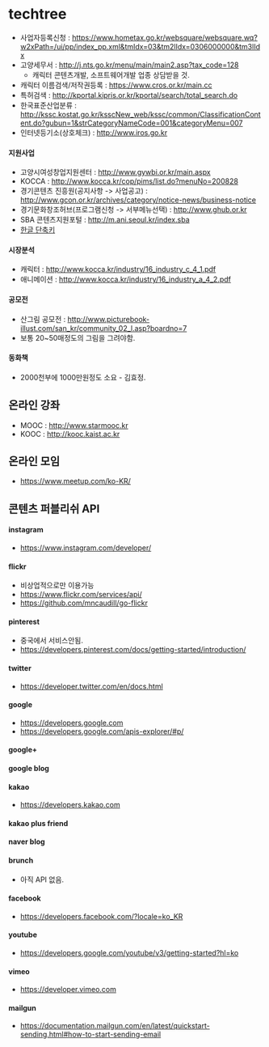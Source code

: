 # techtree

- 사업자등록신청 : https://www.hometax.go.kr/websquare/websquare.wq?w2xPath=/ui/pp/index_pp.xml&tmIdx=03&tm2lIdx=0306000000&tm3lIdx
- 고양세무서 : http://j.nts.go.kr/menu/main/main2.asp?tax_code=128
	- 캐릭터 콘텐츠개발, 소프트웨어개발 업종 상담받을 것.
- 캐릭터 이름검색/저작권등록 : https://www.cros.or.kr/main.cc
- 특허검색 : http://kportal.kipris.or.kr/kportal/search/total_search.do
- 한국표준산업분류 : http://kssc.kostat.go.kr/ksscNew_web/kssc/common/ClassificationContent.do?gubun=1&strCategoryNameCode=001&categoryMenu=007
- 인터넷등기소(상호체크) : http://www.iros.go.kr

#### 지원사업
- 고양시여성창업지원센터 : http://www.gywbi.or.kr/main.aspx
- KOCCA : http://www.kocca.kr/cop/pims/list.do?menuNo=200828
- 경기콘텐츠 진흥원(공지사항 -> 사업공고) : http://www.gcon.or.kr/archives/category/notice-news/business-notice
- 경기문화창조허브(프로그램신청 -> 서부메뉴선택) : http://www.ghub.or.kr
- SBA 콘텐츠지원포털 : http://m.ani.seoul.kr/index.sba
- [한글 단축키](http://help.hancom.com/hoffice_mac/ko-KR/hwp/index.htm#t=view%2Ftoolbar%2Fshortcut(table).htm)

#### 시장분석
- 캐릭터 : http://www.kocca.kr/industry/16_industry_c_4_1.pdf
- 애니메이션 : http://www.kocca.kr/industry/16_industry_a_4_2.pdf

#### 공모전
- 산그림 공모전 : http://www.picturebook-illust.com/san_kr/community_02_l.asp?boardno=7
- 보통 20~50매정도의 그림을 그려야함.

#### 동화책
- 2000천부에 1000만원정도 소요 - 김효정.

## 온라인 강좌
- MOOC : http://www.starmooc.kr
- KOOC : http://kooc.kaist.ac.kr

## 온라인 모임
- https://www.meetup.com/ko-KR/

## 콘텐츠 퍼블리쉬 API

#### instagram
- https://www.instagram.com/developer/

#### flickr
- 비상업적으로만 이용가능
- https://www.flickr.com/services/api/
- https://github.com/mncaudill/go-flickr

#### pinterest
- 중국에서 서비스안됨.
- https://developers.pinterest.com/docs/getting-started/introduction/

#### twitter
- https://developer.twitter.com/en/docs.html

#### google
- https://developers.google.com
- https://developers.google.com/apis-explorer/#p/

#### google+

#### google blog

#### kakao
- https://developers.kakao.com
 
#### kakao plus friend

#### naver blog

#### brunch
- 아직 API 없음.

#### facebook
- https://developers.facebook.com/?locale=ko_KR

#### youtube
- https://developers.google.com/youtube/v3/getting-started?hl=ko

#### vimeo
- https://developer.vimeo.com

#### mailgun
- https://documentation.mailgun.com/en/latest/quickstart-sending.html#how-to-start-sending-email
